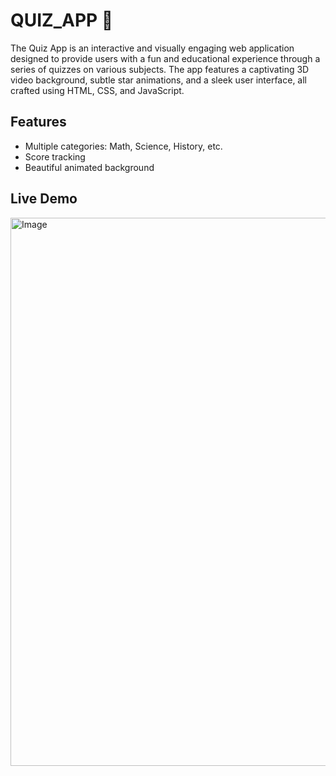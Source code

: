 
# QUIZ_APP 🎯

The Quiz App is an interactive and visually engaging web application designed to provide users with a fun and educational experience through a series of quizzes on various subjects. The app features a captivating 3D video background, subtle star animations, and a sleek user interface, all crafted using HTML, CSS, and JavaScript.

## Features
- Multiple categories: Math, Science, History, etc.
- Score tracking
- Beautiful animated background

## Live Demo
<img width="1904" height="877" alt="Image" src="https://github.com/user-attachments/assets/4e9c0021-7575-4f64-bf60-d3ae0c4dff4b" />




